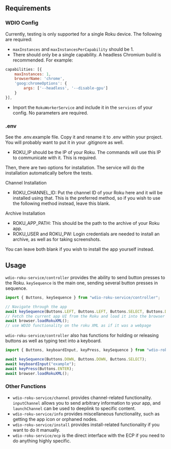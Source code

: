 ## Requirements
### WDIO Config
Currently, testing is only supported for a single Roku device. The following are required:
* `maxInstances` and `maxInstancesPerCapability` should be 1. 
* There should only be a single capability. A headless Chromium build is recommended. For example:
```js
capabilities: [{
    maxInstances: 1,
    browserName: 'chrome',
    'goog:chromeOptions': {
        args: ['--headless', '--disable-gpu']
    }
}],
```
* Import the `RokuWorkerService` and include it in the `services` of your config. No parameters are required.

### .env
See the .env.example file. Copy it and rename it to .env within your project. You will probably want to put it in your .gitignore as well.

* ROKU_IP should be the IP of your Roku. The commands will use this IP to communicate with it. This is required.

Then, there are two options for installation. The service will do the installation automatically before the tests.

Channel Installation

* ROKU_CHANNEL_ID: Put the channel ID of your Roku here and it will be installed using that. This is the preferred method, so if you wish to use the following method instead, leave this blank.

Archive Installation

* ROKU_APP_PATH: This should be the path to the archive of your Roku app.
* ROKU_USER and ROKU_PW: Login credentials are needed to install an archive, as well as for taking screenshots.

You can leave both blank if you wish to install the app yourself instead.

## Usage
`wdio-roku-service/controller` provides the ability to send button presses to the Roku. `keySequence` is the main one, sending several button presses in sequence.
```js
import { Buttons, keySequence } from "wdio-roku-service/controller";

// Navigate through the app
await keySequence(Buttons.LEFT, Buttons.LEFT, Buttons.SELECT, Buttons.DOWN, Buttons.SELECT);
// Fetch the current app UI from the Roku and load it into the browser
await browser.loadRokuXML();
// use WDIO functionality on the roku XML as if it was a webpage
```
`wdio-roku-service/controller` also has functions for holding or releasing buttons as well as typing text into a keyboard.
```js
import { Buttons, keyboardInput, keyPress, keySequence } from "wdio-roku-service/controller";

await keySequence(Buttons.DOWN, Buttons.DOWN, Buttons.SELECT);
await keyboardInput("example");
await keyPress(Buttons.ENTER);
await browser.loadRokuXML();
```

### Other Functions
* `wdio-roku-service/channel` provides channel-related functionality. `inputChannel` allows you to send arbitrary information to your app, and `launchChannel` can be used to deeplink to specific content.
* `wdio-roku-service/info` provides miscellaneous functionality, such as getting the app icon or orphaned nodes.
* `wdio-roku-service/install` provides install-related functionality if you want to do it manually.
* `wdio-roku-service/ecp` is the direct interface with the ECP if you need to do anything highly specific.